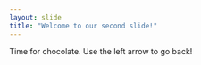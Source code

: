 ```yaml
---
layout: slide
title: "Welcome to our second slide!"
---
```

Time for chocolate.
Use the left arrow to go back!
